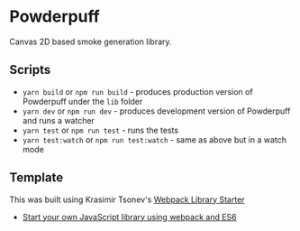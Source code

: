 # Powderpuff

Canvas 2D based smoke generation library.

<!-- ## Features

* Webpack 3 based.
* ES6 as a source.
* Exports in a [umd](https://github.com/umdjs/umd) format so your library works everywhere.
* ES6 test setup with [Mocha](http://mochajs.org/) and [Chai](http://chaijs.com/).
* Linting with [ESLint](http://eslint.org/). -->

## Scripts

* `yarn build` or `npm run build` - produces production version of Powderpuff under the `lib` folder
* `yarn dev` or `npm run dev` - produces development version of Powderpuff and runs a watcher
* `yarn test` or `npm run test` - runs the tests
* `yarn test:watch` or `npm run test:watch` - same as above but in a watch mode

## Template

This was built using Krasimir Tsonev's [Webpack Library Starter](https://github.com/krasimir/webpack-library-starter)

* [Start your own JavaScript library using webpack and ES6](http://krasimirtsonev.com/blog/article/javascript-library-starter-using-webpack-es6)


